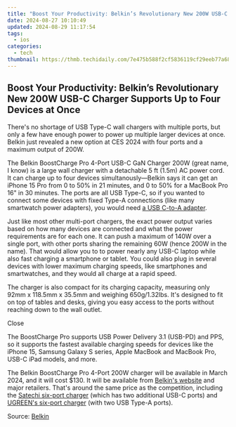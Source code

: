 ```yaml
---
title: "Boost Your Productivity: Belkin’s Revolutionary New 200W USB-C Charger Supports Up to Four Devices at Once"
date: 2024-08-27 10:10:49
updated: 2024-08-29 11:17:54
tags:
  - ios
categories:
  - tech
thumbnail: https://thmb.techidaily.com/7e475b588f2cf5836119cf29eeb77a68a0d6cc175af9626b84f7c3d068d74a0f.jpg
---
```


## Boost Your Productivity: Belkin’s Revolutionary New 200W USB-C Charger Supports Up to Four Devices at Once

There's no shortage of USB Type-C wall chargers with multiple ports, but only a few have enough power to power up multiple larger devices at once. Belkin just revealed a new option at CES 2024 with four ports and a maximum output of 200W.

 The Belkin BoostCharge Pro 4-Port USB-C GaN Charger 200W (great name, I know) is a large wall charger with a detachable 5 ft (1.5m) AC power cord. It can charge up to four devices simultanously—Belkin says it can get an iPhone 15 Pro from 0 to 50% in 21 minutes, and 0 to 50% for a MacBook Pro 16" in 30 minutes. The ports are all USB Type-C, so if you wanted to connect some devices with fixed Type-A connections (like many smartwatch power adapters), you would need [a USB C-to-A adapter](https://amazon.com/dp/B01GGKYYT0?tag=hotoge-20&ascsubtag=UUhtgUeUpU2001461&asc%5Frefurl=https%3A%2F%2Fwww.howtogeek.com%2Fbelkin-200w-4-port-charger-ces-2024%2F&asc%5Fcampaign=Short-Term).

 Just like most other multi-port chargers, the exact power output varies based on how many devices are connected and what the power requirements are for each one. It can push a maximum of 140W over a single port, with other ports sharing the remaining 60W (hence 200W in the name). That would allow you to to power nearly any USB-C laptop while also fast charging a smartphone or tablet. You could also plug in several devices with lower maximum charging speeds, like smartphones and smartwatches, and they would all charge at a rapid speed.

 The charger is also compact for its charging capacity, measuring only 92mm x 118.5mm x 35.5mm and weighing 650g/1.32lbs. It's designed to fit on top of tables and desks, giving you easy access to the ports without reaching down to the wall outlet.

Close 

 The BoostCharge Pro supports USB Power Delivery 3.1 (USB-PD) and PPS, so it supports the fastest available charging speeds for devices like the iPhone 15, Samsung Galaxy S series, Apple MacBook and MacBook Pro, USB-C iPad models, and more.

 The Belkin BoostCharge Pro 4-Port 200W charger will be available in March 2024, and it will cost $130\. It will be available from [Belkin's website](https://www.belkin.com/) and major retailers. That's around the same price as the competition, including the [Satechi six-port charger](https://amazon.com/dp/B0BXBQL713?tag=hotoge-20&ascsubtag=UUhtgUeUpU2001461&asc%5Frefurl=https%3A%2F%2Fwww.howtogeek.com%2Fbelkin-200w-4-port-charger-ces-2024%2F&asc%5Fcampaign=Short-Term) (which has two additional USB-C ports) and [UGREEN's six-port charger](https://amazon.com/dp/B09MGRNYHH?tag=hotoge-20&ascsubtag=UUhtgUeUpU2001461&asc%5Frefurl=https%3A%2F%2Fwww.howtogeek.com%2Fbelkin-200w-4-port-charger-ces-2024%2F&asc%5Fcampaign=Short-Term) (with two USB Type-A ports).

 Source: [Belkin](https://www.belkin.com/pr-belkin-supercharges-into-ces-2024-with-powerful-new-product-lineup.html)

<ins class="adsbygoogle"
     style="display:block"
     data-ad-format="autorelaxed"
     data-ad-client="ca-pub-7571918770474297"
     data-ad-slot="1223367746"></ins>



<ins class="adsbygoogle"
     style="display:block"
     data-ad-client="ca-pub-7571918770474297"
     data-ad-slot="8358498916"
     data-ad-format="auto"
     data-full-width-responsive="true"></ins>
